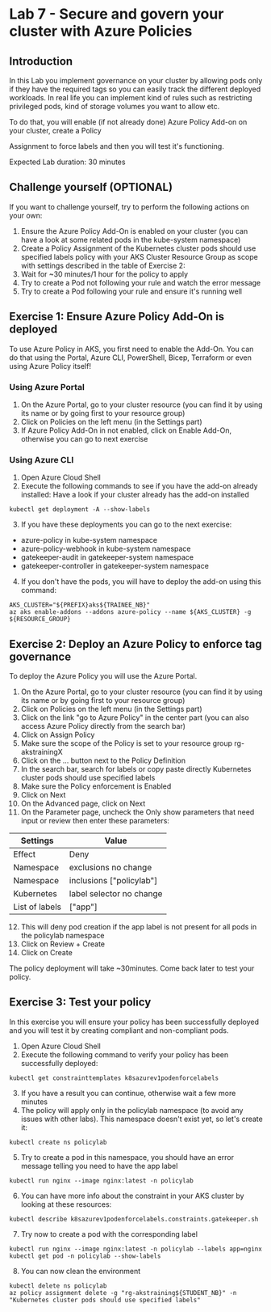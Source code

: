# Lab 7 - Secure and govern your cluster with Azure Policies

## Introduction

In this Lab you implement governance on your cluster by allowing pods only if they have the required tags so you can easily track the different deployed workloads. In real life you can implement kind of rules such as restricting privileged pods, kind of storage volumes you want to allow etc.

To do that, you will enable (if not already done) Azure Policy Add-on on your cluster, create a Policy

Assignment to force labels and then you will test it's functioning.

Expected Lab duration: 30 minutes

## Challenge yourself (OPTIONAL)

If you want to challenge yourself, try to perform the following actions on your own:
1. Ensure the Azure Policy Add-On is enabled on your cluster (you can have a look at some related pods in
the kube-system namespace)
2. Create a Policy Assignment of the Kubernetes cluster pods should use specified labels
policy with your AKS Cluster Resource Group as scope with settings described in the table of Exercise 2:
3. Wait for ~30 minutes/1 hour for the policy to apply
4. Try to create a Pod not following your rule and watch the error message
5. Try to create a Pod following your rule and ensure it's running well

## Exercise 1: Ensure Azure Policy Add-On is deployed
To use Azure Policy in AKS, you first need to enable the Add-On. You can do that using the Portal, Azure CLI, PowerShell, Bicep, Terraform or even using Azure Policy itself!

### Using Azure Portal
1. On the Azure Portal, go to your cluster resource (you can find it by using its name or by going first to your resource group)
2. Click on Policies on the left menu (in the Settings part)
3. If Azure Policy Add-On in not enabled, click on Enable Add-On, otherwise you can go to next exercise

### Using Azure CLI
1. Open Azure Cloud Shell
2. Execute the following commands to see if you have the add-on already installed: Have a look if your cluster already has the add-on installed

```shell
kubectl get deployment -A --show-labels
```

3. If you have these deployments you can go to the next exercise:

- azure-policy in kube-system namespace
- azure-policy-webhook in kube-system namespace
- gatekeeper-audit in gatekeeper-system namespace
- gatekeeper-controller in gatekeeper-system namespace

4. If you don't have the pods, you will have to deploy the add-on using this command:

```shell
AKS_CLUSTER="${PREFIX}aks${TRAINEE_NB}"
az aks enable-addons --addons azure-policy --name ${AKS_CLUSTER} -g ${RESOURCE_GROUP}
```

## Exercise 2: Deploy an Azure Policy to enforce tag governance

To deploy the Azure Policy you will use the Azure Portal.
1. On the Azure Portal, go to your cluster resource (you can find it by using its name or by going first to
your resource group)
2. Click on Policies on the left menu (in the Settings part)
3. Click on the link "go to Azure Policy" in the center part (you can also access Azure Policy directly from
the search bar)
4. Click on Assign Policy
5. Make sure the scope of the Policy is set to your resource group rg-akstrainingX
6. Click on the ... button next to the Policy Definition
7. In the search bar, search for labels or copy paste directly Kubernetes cluster pods should use
specified labels
8. Make sure the Policy enforcement is Enabled
9. Click on Next
10. On the Advanced page, click on Next
11. On the Parameter page, uncheck the Only show parameters that need input or review then enter these parameters:

| Settings       | Value                    |
| -------------- | ------------------------ |
| Effect         | Deny                     |
| Namespace      | exclusions no change     |
| Namespace      | inclusions ["policylab"] |
| Kubernetes     | label selector no change |
| List of labels | ["app"]                  |

12. This will deny pod creation if the app label is not present for all pods in the policylab namespace
13. Click on Review + Create
14. Click on Create

The policy deployment will take ~30minutes. Come back later to test your policy.

## Exercise 3: Test your policy
In this exercise you will ensure your policy has been successfully deployed and you will test it by creating compliant and non-compliant pods.

1. Open Azure Cloud Shell
2. Execute the following command to verify your policy has been successfully deployed:
```shell
kubectl get constrainttemplates k8sazurev1podenforcelabels
```

3. If you have a result you can continue, otherwise wait a few more minutes
4. The policy will apply only in the policylab namespace (to avoid any issues with other labs). This namespace doesn't exist yet, so let's create it:

```shell
kubectl create ns policylab
```
5. Try to create a pod in this namespace, you should have an error message telling you need to have the app label

```shell
kubectl run nginx --image nginx:latest -n policylab
```

6. You can have more info about the constraint in your AKS cluster by looking at these resources:
```shell
kubectl describe k8sazurev1podenforcelabels.constraints.gatekeeper.sh
```

7. Try now to create a pod with the corresponding label

```shell
kubectl run nginx --image nginx:latest -n policylab --labels app=nginx
kubectl get pod -n policylab --show-labels
```

8. You can now clean the environment

```shell
kubectl delete ns policylab
az policy assignment delete -g "rg-akstraining${STUDENT_NB}" -n "Kubernetes cluster pods should use specified labels"
```